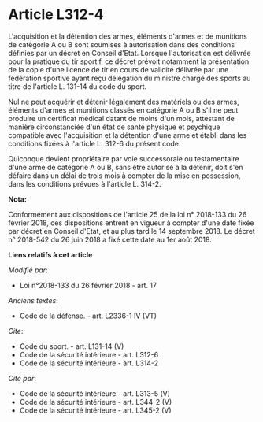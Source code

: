 # Article L312-4

L'acquisition et la détention des armes, éléments d'armes et de munitions de catégorie A ou B sont soumises à autorisation
dans des conditions définies par un décret en Conseil d'Etat. Lorsque l'autorisation est délivrée pour la pratique du tir
sportif, ce décret prévoit notamment la présentation de la copie d'une licence de tir en cours de validité délivrée par une
fédération sportive ayant reçu délégation du ministre chargé des sports au titre de l'article L. 131-14 du code du sport.

Nul ne peut acquérir et détenir légalement des matériels ou des armes, éléments d'armes et munitions classés en catégorie A
ou B s'il ne peut produire un certificat médical datant de moins d'un mois, attestant de manière circonstanciée d'un état de
santé physique et psychique compatible avec l'acquisition et la détention d'une arme et établi dans les conditions fixées à
l'article L. 312-6 du présent code.

Quiconque devient propriétaire par voie successorale ou testamentaire d'une arme de catégorie A ou B, sans être autorisé à la
détenir, doit s'en défaire dans un délai de trois mois à compter de la mise en possession, dans les conditions prévues à
l'article L. 314-2.

**Nota:**

Conformément aux dispositions de l'article 25 de la loi n° 2018-133 du 26 février 2018, ces dispositions entrent en vigueur à
compter d'une date fixée par décret en Conseil d'Etat, et au plus tard le 14 septembre 2018. Le décret n° 2018-542 du 26 juin
2018 a fixé cette date au 1er août 2018.

**Liens relatifs à cet article**

_Modifié par_:

  - Loi n°2018-133 du 26 février 2018 - art. 17

_Anciens textes_:

  - Code de la défense. - art. L2336-1 IV (VT)

_Cite_:

  - Code du sport. - art. L131-14 (V)
  - Code de la sécurité intérieure - art. L312-6
  - Code de la sécurité intérieure - art. L314-2

_Cité par_:

  - Code de la sécurité intérieure - art. L313-5 (V)
  - Code de la sécurité intérieure - art. L344-2 (V)
  - Code de la sécurité intérieure - art. L345-2 (V)
